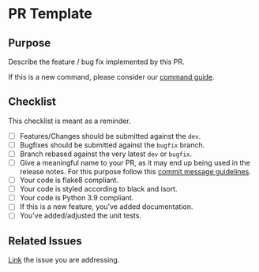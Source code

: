 # PR Template

## Purpose

Describe the feature / bug fix implemented by this PR.

If this is a new command, please consider our [command guide](https://festo-se.github.io/cyclonedx-editor-validator/CONTRIBUTING/#write-new-commands-options-or-arguments).

## Checklist

This checklist is meant as a reminder.

- [ ] Features/Changes should be submitted against the `dev`.
- [ ] Bugfixes should be submitted against the `bugfix` branch.
- [ ] Branch rebased against the very latest `dev` or `bugfix`.
- [ ] Give a meaningful name to your PR, as it may end up being used in the release notes. For this purpose follow this [commit message guidelines](https://github.com/angular/angular.js/blob/master/DEVELOPERS.md#type).
- [ ] Your code is flake8 compliant.
- [ ] Your code is styled according to black and isort.
- [ ] Your code is Python 3.9 compliant.
- [ ] If this is a new feature, you've added documentation.
- [ ] You've added/adjusted the unit tests.

## Related Issues

[Link](https://docs.github.com/en/issues/tracking-your-work-with-issues/linking-a-pull-request-to-an-issue#linking-a-pull-request-to-an-issue-using-a-keyword) the issue you are addressing.
